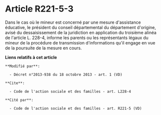 # Article R221-5-3

Dans le cas où le mineur est concerné par une mesure d'assistance éducative, le président du conseil départemental du
département d'origine, avisé du dessaisissement de la juridiction en application du troisième alinéa de l'article L. 228-4,
informe les parents ou les représentants légaux du mineur de la procédure de transmission d'informations qu'il engage en vue
de la poursuite de la mesure en cours.

**Liens relatifs à cet article**

	**Modifié par**:

	  - Décret n°2013-938 du 18 octobre 2013 - art. 1 (VD)

	**Cite**:

	  - Code de l'action sociale et des familles - art. L228-4

	**Cité par**:

	  - Code de l'action sociale et des familles - art. R221-5 (VD)
